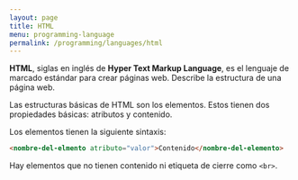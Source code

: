 ```yaml
---
layout: page
title: HTML
menu: programming-language
permalink: /programming/languages/html
---
```


**HTML**, siglas en inglés de **Hyper Text Markup Language**, es el lenguaje de marcado estándar para crear páginas web. Describe la estructura de una página web.

Las estructuras básicas de HTML son los elementos. Estos tienen dos propiedades básicas: atributos y contenido.

Los elementos tienen la siguiente sintaxis:
~~~html
<nombre-del-elmento atributo="valor">Contenido</nombre-del-elemento>
~~~

Hay elementos que no tienen contenido ni etiqueta de cierre como `<br>`.